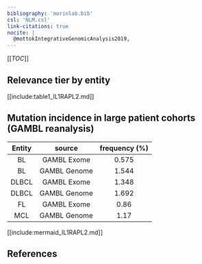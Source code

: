 ```yaml
---
bibliography: 'morinlab.bib'
csl: 'NLM.csl'
link-citations: true
nocite: |
  @mottokIntegrativeGenomicAnalysis2019, 
---
```


[[_TOC_]]




## Relevance tier by entity

[[include:table1_IL1RAPL2.md]]


## Mutation incidence in large patient cohorts (GAMBL reanalysis)

|Entity|source |frequency (%)|
|:------:|:----:|:----:|
|BL|GAMBL Exome |0.575 |
|BL|GAMBL Genome |1.544 |
|DLBCL|GAMBL Exome |1.348 |
|DLBCL|GAMBL Genome |1.692 |
|FL|GAMBL Exome |0.86 |
|MCL|GAMBL Genome |1.17 |


[[include:mermaid_IL1RAPL2.md]]

## References


